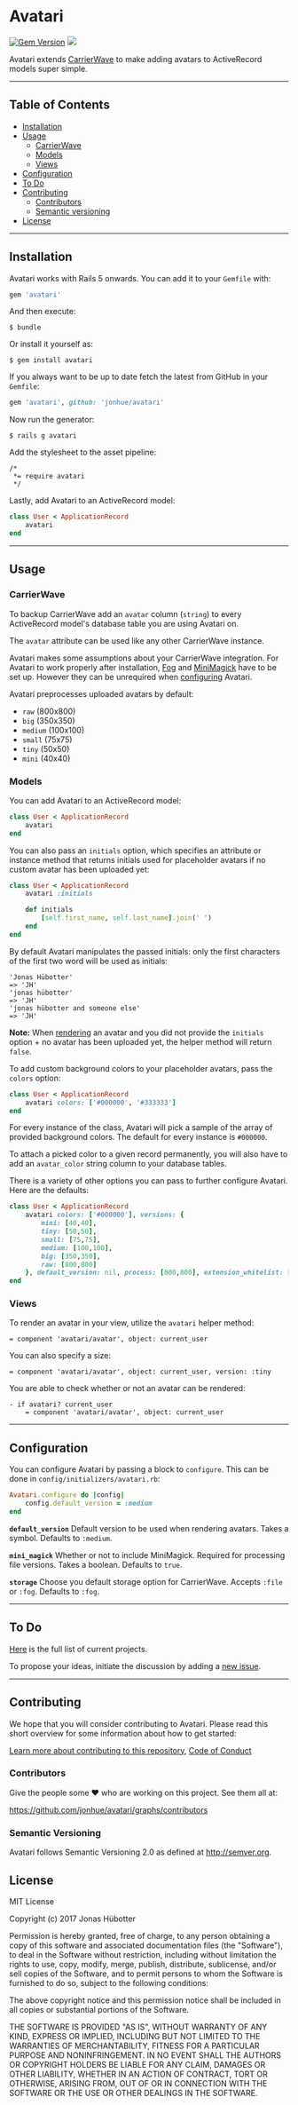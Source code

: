 # Avatari

[![Gem Version](https://badge.fury.io/rb/avatari.svg)](https://badge.fury.io/rb/avatari) <img src="https://travis-ci.org/jonhue/avatari.svg?branch=master" />

Avatari extends [CarrierWave](https://github.com/carrierwaveuploader/carrierwave) to make adding avatars to ActiveRecord models super simple.

---

## Table of Contents

* [Installation](#installation)
* [Usage](#usage)
    * [CarrierWave](#carrierwave)
    * [Models](#models)
    * [Views](#views)
* [Configuration](#configuration)
* [To Do](#to-do)
* [Contributing](#contributing)
    * [Contributors](#contributors)
    * [Semantic versioning](#semantic-versioning)
* [License](#license)

---

## Installation

Avatari works with Rails 5 onwards. You can add it to your `Gemfile` with:

```ruby
gem 'avatari'
```

And then execute:

    $ bundle

Or install it yourself as:

    $ gem install avatari

If you always want to be up to date fetch the latest from GitHub in your `Gemfile`:

```ruby
gem 'avatari', github: 'jonhue/avatari'
```

Now run the generator:

    $ rails g avatari

Add the stylesheet to the asset pipeline:

```
/*
 *= require avatari
 */
```

Lastly, add Avatari to an ActiveRecord model:

```ruby
class User < ApplicationRecord
    avatari
end
```

---

## Usage

### CarrierWave

To backup CarrierWave add an `avatar` column (`string`) to every ActiveRecord model's database table you are using Avatari on.

The `avatar` attribute can be used like any other CarrierWave instance.

Avatari makes some assumptions about your CarrierWave integration. For Avatari to work properly after installation, [Fog](https://github.com/carrierwaveuploader/carrierwave#fog) and [MiniMagick](https://github.com/minimagick/minimagick) have to be set up. However they can be unrequired when [configuring](#configuration) Avatari.

Avatari preprocesses uploaded avatars by default:

* `raw` (800x800)
* `big` (350x350)
* `medium` (100x100)
* `small` (75x75)
* `tiny` (50x50)
* `mini` (40x40)

### Models

You can add Avatari to an ActiveRecord model:

```ruby
class User < ApplicationRecord
    avatari
end
```

You can also pass an `initials` option, which specifies an attribute or instance method that returns initials used for placeholder avatars if no custom avatar has been uploaded yet:

```ruby
class User < ApplicationRecord
    avatari :initials

    def initials
        [self.first_name, self.last_name].join(' ')
    end
end
```

By default Avatari manipulates the passed initials: only the first characters of the first two word will be used as initials:

```
'Jonas Hübotter'
=> 'JH'
'jonas hübotter'
=> 'JH'
'jonas hübotter and someone else'
=> 'JH'
```

**Note:** When [rendering](#views) an avatar and you did not provide the `initials` option + no avatar has been uploaded yet, the helper method will return `false`.

To add custom background colors to your placeholder avatars, pass the `colors` option:

```ruby
class User < ApplicationRecord
    avatari colors: ['#000000', '#333333']
end
```

For every instance of the class, Avatari will pick a sample of the array of provided background colors. The default for every instance is `#000000`.

To attach a picked color to a given record permanently, you will also have to add an `avatar_color` string column to your database tables.

There is a variety of other options you can pass to further configure Avatari. Here are the defaults:

```ruby
class User < ApplicationRecord
    avatari colors: ['#000000'], versions: {
        mini: [40,40],
        tiny: [50,50],
        small: [75,75],
        medium: [100,100],
        big: [350,350],
        raw: [800,800]
    }, default_version: nil, process: [800,800], extension_whitelist: ['jpg','jpeg','png']
end
```

### Views

To render an avatar in your view, utilize the `avatari` helper method:

```haml
= component 'avatari/avatar', object: current_user
```

You can also specify a size:

```haml
= component 'avatari/avatar', object: current_user, version: :tiny
```

You are able to check whether or not an avatar can be rendered:

```haml
- if avatari? current_user
    = component 'avatari/avatar', object: current_user
```

---

## Configuration

You can configure Avatari by passing a block to `configure`. This can be done in `config/initializers/avatari.rb`:

```ruby
Avatari.configure do |config|
    config.default_version = :medium
end
```

**`default_version`** Default version to be used when rendering avatars. Takes a symbol. Defaults to `:medium`.

**`mini_magick`** Whether or not to include MiniMagick. Required for processing file versions. Takes a boolean. Defaults to `true`.

**`storage`** Choose you default storage option for CarrierWave. Accepts `:file` or `:fog`. Defaults to `:fog`.

---

## To Do

[Here](https://github.com/jonhue/avatari/projects/1) is the full list of current projects.

To propose your ideas, initiate the discussion by adding a [new issue](https://github.com/jonhue/avatari/issues/new).

---

## Contributing

We hope that you will consider contributing to Avatari. Please read this short overview for some information about how to get started:

[Learn more about contributing to this repository](CONTRIBUTING.md), [Code of Conduct](CODE_OF_CONDUCT.md)

### Contributors

Give the people some :heart: who are working on this project. See them all at:

https://github.com/jonhue/avatari/graphs/contributors

### Semantic Versioning

Avatari follows Semantic Versioning 2.0 as defined at http://semver.org.

## License

MIT License

Copyright (c) 2017 Jonas Hübotter

Permission is hereby granted, free of charge, to any person obtaining a copy
of this software and associated documentation files (the "Software"), to deal
in the Software without restriction, including without limitation the rights
to use, copy, modify, merge, publish, distribute, sublicense, and/or sell
copies of the Software, and to permit persons to whom the Software is
furnished to do so, subject to the following conditions:

The above copyright notice and this permission notice shall be included in all
copies or substantial portions of the Software.

THE SOFTWARE IS PROVIDED "AS IS", WITHOUT WARRANTY OF ANY KIND, EXPRESS OR
IMPLIED, INCLUDING BUT NOT LIMITED TO THE WARRANTIES OF MERCHANTABILITY,
FITNESS FOR A PARTICULAR PURPOSE AND NONINFRINGEMENT. IN NO EVENT SHALL THE
AUTHORS OR COPYRIGHT HOLDERS BE LIABLE FOR ANY CLAIM, DAMAGES OR OTHER
LIABILITY, WHETHER IN AN ACTION OF CONTRACT, TORT OR OTHERWISE, ARISING FROM,
OUT OF OR IN CONNECTION WITH THE SOFTWARE OR THE USE OR OTHER DEALINGS IN THE
SOFTWARE.
